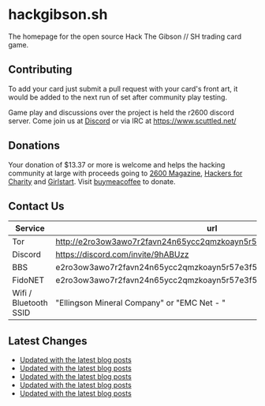 # hackgibson.sh
The homepage for the open source Hack The Gibson // SH trading card game.


## Contributing

To add your card just submit a pull request with your card's front art, it would be added to the next run of set after community play testing.

Game play and discussions over the project is held the r2600 discord server. Come join us at [Discord](https://discord.com/invite/9hABUzz) or via IRC at https://www.scuttled.net/


## Donations

Your donation of $13.37 or more is welcome and helps the hacking community at large with proceeds going to [2600 Magazine](https://2600.com/), [Hackers for Charity](https://hackersforcharity.org) and [Girlstart](https://girlstart.org).  Visit [buymeacoffee](https://www.buymeacoffee.com/hackgibson.sh) to donate.


## Contact Us

Service | url
-|-
Tor | http://e2ro3ow3awo7r2favn24n65ycc2qmzkoayn5r57e3f56nvjwdcgg32ad.onion
Discord | https://discord.com/invite/9hABUzz
BBS | e2ro3ow3awo7r2favn24n65ycc2qmzkoayn5r57e3f56nvjwdcgg32ad.onion:23
FidoNET | e2ro3ow3awo7r2favn24n65ycc2qmzkoayn5r57e3f56nvjwdcgg32ad.onion:24554
Wifi / Bluetooth SSID | "Ellingson Mineral Company" or "EMC Net - <fidonet address>"

## Latest Changes
<!-- BLOG-POST-LIST:START -->
- [Updated with the latest blog posts](https://github.com/DFW2600/hackgibson.sh/commit/755942e01b165444e7238a439c89b670a5a5e795)
- [Updated with the latest blog posts](https://github.com/DFW2600/hackgibson.sh/commit/6bef6b367221db5863ac334e02851e1ec0c637f4)
- [Updated with the latest blog posts](https://github.com/DFW2600/hackgibson.sh/commit/e9be2df9fed31ae6b9714737b543a7e3ce7fd22a)
- [Updated with the latest blog posts](https://github.com/DFW2600/hackgibson.sh/commit/25d6dadfff2637b7cbccbe7cfc63c2fd5b9292f9)
- [Updated with the latest blog posts](https://github.com/DFW2600/hackgibson.sh/commit/e26c46e67d62863d3e5bd364f03a3098c05b7f95)
<!-- BLOG-POST-LIST:END -->
